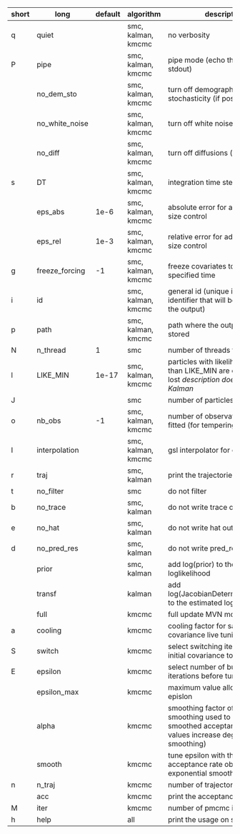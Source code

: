  
 short |     long             |     default     | algorithm                |                   description
------ | -------------------- | ----------------|--------------------------|-------------------------------------------------
  q    |   quiet              |                 |  smc, kalman, kmcmc      |  no verbosity
  P    |   pipe               |                 |  smc, kalman, kmcmc      |  pipe mode (echo theta.json on stdout)
       |   no_dem_sto         |                 |  smc, kalman, kmcmc      |  turn off demographic stochasticity (if possible)*?*
       |   no_white_noise     |                 |  smc, kalman, kmcmc      |  turn off white noises (if any)
       |   no_diff            |                 |  smc, kalman, kmcmc      |  turn off diffusions (if any)
  s    |   DT                 |                 |  smc, kalman, kmcmc      |  integration time step
       |   eps_abs            |      1e-6       |  smc, kalman, kmcmc      |  absolute error for adaptive step-size control
       |   eps_rel            |      1e-3       |  smc, kalman, kmcmc      |  relative error for adaptive step-size control
  g    |   freeze_forcing     |      -1         |  smc, kalman, kmcmc      |  freeze covariates to their value at specified time
  i    |   id                 |                 |  smc, kalman, kmcmc      |  general id (unique integer identifier that will be appended to the output)
  p    |   path               |                 |  smc, kalman, kmcmc      |  path where the outputs will be stored
  N    |   n_thread           |       1         |  smc              |  number of threads to be used
  l    |   LIKE_MIN           |     1e-17       |  smc, kalman, kmcmc      |  particles with likelihood smaller than LIKE_MIN are considered lost *description does not apply to Kalman*
  J    |                      |                 |  smc              |  number of particles
  o    |   nb_obs             |      -1         |  smc, kalman, kmcmc      |  number of observations to be fitted (for tempering)
  I    |   interpolation      |                 |  smc, kalman, kmcmc      |  gsl interpolator for covariates
  r    |   traj               |                 |  smc, kalman      |  print the trajectories
  t    |   no_filter          |                 |  smc              |  do not filter
  b    |   no_trace           |                 |  smc, kalman      |  do not write trace output files
  e    |   no_hat             |                 |  smc, kalman      |  do not write hat output files
  d    |   no_pred_res        |                 |  smc, kalman      |  do not write pred_red output files
       |   prior              |                 |  smc, kalman      |  add log(prior) to the estimated loglikelihood
       |   transf             |                 |  kalman           |  add log(JacobianDeterminant(transf)) to the estimated loglikelihood
       |   full               |                 |  kmcmc            |  full update MVN mode
  a    |   cooling            |                 |  kmcmc            |  cooling factor for sampling covariance live tuning
  S    |   switch             |                 |  kmcmc            |  select switching iteration from initial covariance to empirical one
  E    |   epsilon            |                 |  kmcmc            |  select number of burnin iterations before tuning epsilon
       |   epsilon_max        |                 |  kmcmc            |  maximum value allowed for epislon
       |   alpha              |                 |  kmcmc            |  smoothing factor of exponential smoothing used to compute smoothed acceptance rate (low values increase degree of smoothing)
       |   smooth             |                 |  kmcmc            |  tune epsilon with the value of the acceptance rate obtained with exponential smoothing
  n    |   n_traj             |                 |  kmcmc            |  number of trajectories stored
       |   acc                |                 |  kmcmc            |  print the acceptance rate
  M    |   iter               |                 |  kmcmc            |  number of pmcmc iterations
  h    |   help               |                 |  all              |  print the usage on stdout
  
